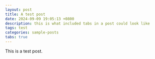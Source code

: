 ```yaml
---
layout: post
title: A test post
date: 2024-09-09 19:05:13 +0800
description: this is what included tabs in a post could look like
tags: test
categories: sample-posts
tabs: true
---
```


This is a test post.
